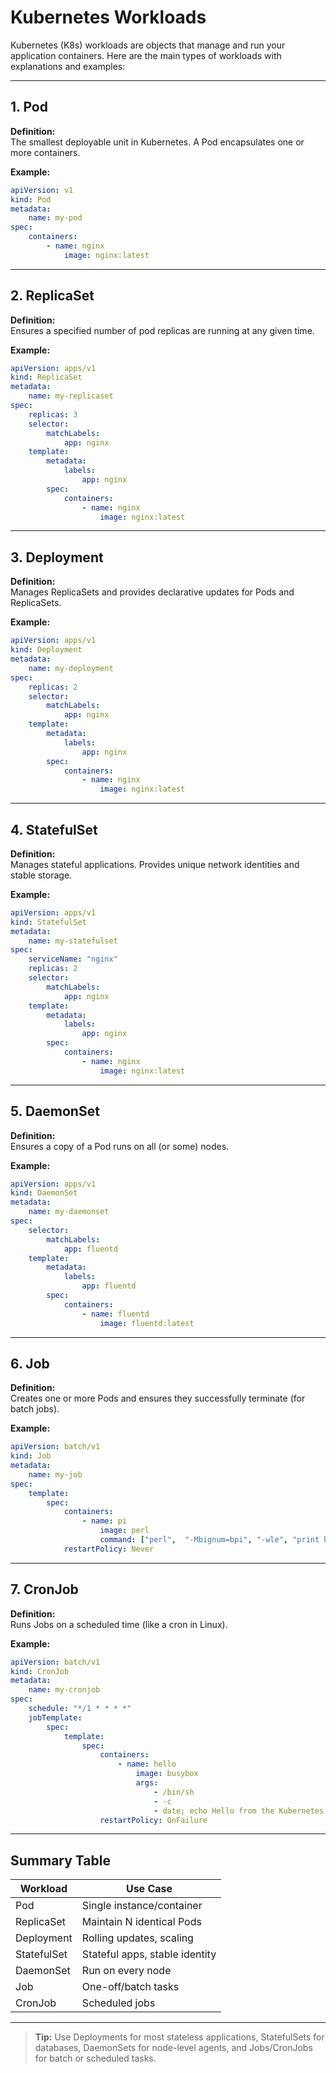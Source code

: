 # Kubernetes Workloads

Kubernetes (K8s) workloads are objects that manage and run your application containers. Here are the main types of workloads with explanations and examples:

---

## 1. Pod

**Definition:**  
The smallest deployable unit in Kubernetes. A Pod encapsulates one or more containers.

**Example:**
```yaml
apiVersion: v1
kind: Pod
metadata:
    name: my-pod
spec:
    containers:
        - name: nginx
            image: nginx:latest
```

---

## 2. ReplicaSet

**Definition:**  
Ensures a specified number of pod replicas are running at any given time.

**Example:**
```yaml
apiVersion: apps/v1
kind: ReplicaSet
metadata:
    name: my-replicaset
spec:
    replicas: 3
    selector:
        matchLabels:
            app: nginx
    template:
        metadata:
            labels:
                app: nginx
        spec:
            containers:
                - name: nginx
                    image: nginx:latest
```

---

## 3. Deployment

**Definition:**  
Manages ReplicaSets and provides declarative updates for Pods and ReplicaSets.

**Example:**
```yaml
apiVersion: apps/v1
kind: Deployment
metadata:
    name: my-deployment
spec:
    replicas: 2
    selector:
        matchLabels:
            app: nginx
    template:
        metadata:
            labels:
                app: nginx
        spec:
            containers:
                - name: nginx
                    image: nginx:latest
```

---

## 4. StatefulSet

**Definition:**  
Manages stateful applications. Provides unique network identities and stable storage.

**Example:**
```yaml
apiVersion: apps/v1
kind: StatefulSet
metadata:
    name: my-statefulset
spec:
    serviceName: "nginx"
    replicas: 2
    selector:
        matchLabels:
            app: nginx
    template:
        metadata:
            labels:
                app: nginx
        spec:
            containers:
                - name: nginx
                    image: nginx:latest
```

---

## 5. DaemonSet

**Definition:**  
Ensures a copy of a Pod runs on all (or some) nodes.

**Example:**
```yaml
apiVersion: apps/v1
kind: DaemonSet
metadata:
    name: my-daemonset
spec:
    selector:
        matchLabels:
            app: fluentd
    template:
        metadata:
            labels:
                app: fluentd
        spec:
            containers:
                - name: fluentd
                    image: fluentd:latest
```

---

## 6. Job

**Definition:**  
Creates one or more Pods and ensures they successfully terminate (for batch jobs).

**Example:**
```yaml
apiVersion: batch/v1
kind: Job
metadata:
    name: my-job
spec:
    template:
        spec:
            containers:
                - name: pi
                    image: perl
                    command: ["perl",  "-Mbignum=bpi", "-wle", "print bpi(2000)"]
            restartPolicy: Never
```

---

## 7. CronJob

**Definition:**  
Runs Jobs on a scheduled time (like a cron in Linux).

**Example:**
```yaml
apiVersion: batch/v1
kind: CronJob
metadata:
    name: my-cronjob
spec:
    schedule: "*/1 * * * *"
    jobTemplate:
        spec:
            template:
                spec:
                    containers:
                        - name: hello
                            image: busybox
                            args:
                                - /bin/sh
                                - -c
                                - date; echo Hello from the Kubernetes cluster
                    restartPolicy: OnFailure
```

---

## Summary Table

| Workload     | Use Case                        |
|--------------|---------------------------------|
| Pod          | Single instance/container        |
| ReplicaSet   | Maintain N identical Pods        |
| Deployment   | Rolling updates, scaling         |
| StatefulSet  | Stateful apps, stable identity   |
| DaemonSet    | Run on every node                |
| Job          | One-off/batch tasks              |
| CronJob      | Scheduled jobs                   |

---

> **Tip:** Use Deployments for most stateless applications, StatefulSets for databases, DaemonSets for node-level agents, and Jobs/CronJobs for batch or scheduled tasks.
